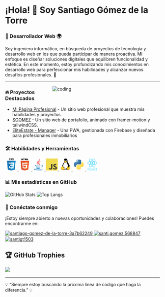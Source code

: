 # ¡Hola! 👋 Soy Santiago Gómez de la Torre
### 🚀 Desarrollador Web 🌍

Soy ingeniero informático, en búsqueda de proyectos de tecnología y desarrollo web en los que pueda participar de manera proactiva. Mi enfoque es diseñar soluciones digitales que equilibren funcionalidad y estética. En este momento, estoy profundizando mis conocimientos en desarrollo web para perfeccionar mis habilidades y alcanzar nuevos desafíos profesionales. 🚀

<hr />

<img align="right" alt="coding" width="350" src="https://media.tenor.com/NOYF3f82b_gAAAAC/programmer.gif">

### 🔥 Proyectos Destacados
- [Mi Página Profesional](https://github.com/sgomez-dev/profesional-homepage) - Un sitio web profesional que muestra mis habilidades y proyectos.
- [SGOMEZ](https://github.com/sgomez-dev/sgomez-portfolio) - Un sitio web de portafolio, animado con framer-motion y tailwindCSS.
- [EliteEstate - Manager](https://github.com/sgomez-dev/EliteEstate-Manager) - Una PWA, gestionada con Firebase y diseñada para profesionales inmobiliarios 

### 🛠️ Habilidades y Herramientas
<p align="left">
  <a href="https://www.w3schools.com/css/" target="_blank" rel="noreferrer">
    <img src="https://raw.githubusercontent.com/devicons/devicon/master/icons/css3/css3-original-wordmark.svg" alt="css3" width="40" height="40"/>
  </a>
  <a href="https://www.w3.org/html/" target="_blank" rel="noreferrer">
    <img src="https://raw.githubusercontent.com/devicons/devicon/master/icons/html5/html5-original-wordmark.svg" alt="html5" width="40" height="40"/>
  </a>
  <a href="https://www.java.com" target="_blank" rel="noreferrer">
    <img src="https://raw.githubusercontent.com/devicons/devicon/master/icons/java/java-original.svg" alt="java" width="40" height="40"/>
  </a>
  <a href="https://developer.mozilla.org/en-US/docs/Web/JavaScript" target="_blank" rel="noreferrer">
    <img src="https://raw.githubusercontent.com/devicons/devicon/master/icons/javascript/javascript-original.svg" alt="javascript" width="40" height="40"/>
  </a>
  <a href="https://www.linux.org/" target="_blank" rel="noreferrer">
    <img src="https://raw.githubusercontent.com/devicons/devicon/master/icons/linux/linux-original.svg" alt="linux" width="40" height="40"/>
  </a>
  <a href="https://www.python.org" target="_blank" rel="noreferrer">
    <img src="https://raw.githubusercontent.com/devicons/devicon/master/icons/python/python-original.svg" alt="python" width="40" height="40"/>
  </a>
  <a href="https://reactjs.org/" target="_blank" rel="noreferrer">
    <img src="https://raw.githubusercontent.com/devicons/devicon/master/icons/react/react-original-wordmark.svg" alt="react" width="40" height="40"/>
  </a>
</p>

### 📊 Mis estadísticas en GitHub
![GitHub Stats](https://github-readme-stats.vercel.app/api?username=sgomez-dev&show_icons=true&locale=en)
![Top Langs](https://github-readme-stats.vercel.app/api/top-langs?username=sgomez-dev&show_icons=true&locale=en&layout=compact)

### 🤝 Conéctate conmigo
¡Estoy siempre abierto a nuevas oportunidades y colaboraciones! Puedes encontrarme en:

<p align="left">
  <a href="https://linkedin.com/in/sgomez-dev" target="blank">
    <img align="center" src="https://raw.githubusercontent.com/rahuldkjain/github-profile-readme-generator/master/src/images/icons/Social/linked-in-alt.svg" alt="santiago-gomez-de-la-torre-3a7b62249" height="30" width="40" />
  </a>
  <a href="https://fb.com/santi.gomez.568847" target="blank">
    <img align="center" src="https://raw.githubusercontent.com/rahuldkjain/github-profile-readme-generator/master/src/images/icons/Social/facebook.svg" alt="santi.gomez.568847" height="30" width="40" />
  </a>
  <a href="https://instagram.com/santigt1503" target="blank">
    <img align="center" src="https://raw.githubusercontent.com/rahuldkjain/github-profile-readme-generator/master/src/images/icons/Social/instagram.svg" alt="santigt1503" height="30" width="40" />
  </a>
</p>

## 🏆 GitHub Trophies
![](https://github-profile-trophy.vercel.app/?username=sgomez-dev&theme=radical&no-frame=false&no-bg=true&margin-w=4)

---

💡 “Siempre estoy buscando la próxima línea de código que haga la diferencia.” 💡
